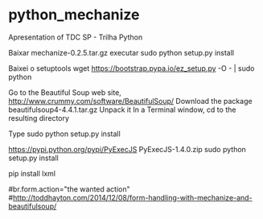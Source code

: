# python_mechanize
Apresentation of TDC SP - Trilha Python

Baixar mechanize-0.2.5.tar.gz
executar sudo python setup.py install

Baixei o setuptools
wget https://bootstrap.pypa.io/ez_setup.py -O - | sudo python

Go to the Beautiful Soup web site, http://www.crummy.com/software/BeautifulSoup/
Download the package beautifulsoup4-4.4.1.tar.gz
Unpack it
In a Terminal window, cd to the resulting directory

Type sudo python setup.py install


https://pypi.python.org/pypi/PyExecJS
PyExecJS-1.4.0.zip
sudo python setup.py install

pip install lxml

#br.form.action="the wanted action"
#http://toddhayton.com/2014/12/08/form-handling-with-mechanize-and-beautifulsoup/

